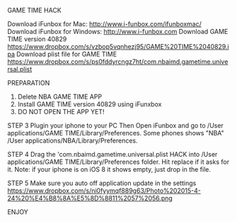 GAME TIME HACK

Download iFunbox for Mac: http://www.i-funbox.com/ifunboxmac/ 
Download iFunbox for Windows: http://www.i-funbox.com 
Download GAME TIME version 40829 https://www.dropbox.com/s/vzbop5vqnhezj95/GAME%20TIME%2040829.ipa
Download plist file for GAME TIME https://www.dropbox.com/s/ps0fddyrcngz7ht/com.nbaimd.gametime.universal.plist

PREPARATION
1. Delete NBA GAME TIME APP
2. Install GAME TIME version 40829 using iFunxbox
3. DO NOT OPEN THE APP YET!


STEP 3
Plugin your iphone to your PC
Then Open iFunbox and go to 
/User applications/GAME TIME/Library/Preferences. 
Some phones shows "NBA"
/User applications/NBA/Library/Preferences.

STEP 4
Drag the 'com.nbaimd.gametime.universal.plist HACK into /User applications/GAME TIME/Library/Preferences folder. Hit replace if it asks for it. Note: if your iphone is on  iOS 8 it shows empty, just drop in the file. 

STEP 5
Make sure you auto off application update in the settings
https://www.dropbox.com/s/ni0fyymqf889g63/Photo%202015-4-24%20%E4%B8%8A%E5%8D%8811%2057%2056.png

ENJOY
